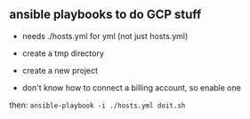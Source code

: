## ansible playbooks to do GCP stuff

- needs ./hosts.yml for yml (not just hosts.yml)
- create a tmp directory

- create a new project
- don't know how to connect a billing account, so enable one

then: ```ansible-playbook -i ./hosts.yml doit.sh```

